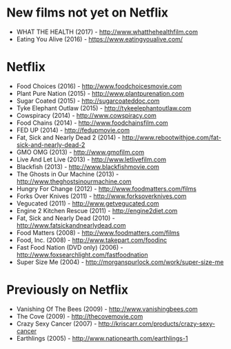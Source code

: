 # New films not yet on Netflix
- WHAT THE HEALTH (2017) - http://www.whatthehealthfilm.com
- Eating You Alive (2016) - https://www.eatingyoualive.com/

# Netflix
- Food Choices (2016) - http://www.foodchoicesmovie.com
- Plant Pure Nation (2015) - http://www.plantpurenation.com
- Sugar Coated (2015) - http://sugarcoateddoc.com
- Tyke Elephant Outlaw (2015) - http://tykeelephantoutlaw.com
- Cowspiracy (2014) - http://www.cowspiracy.com
- Food Chains (2014) - http://www.foodchainsfilm.com
- FED UP (2014) - http://fedupmovie.com
- Fat, Sick and Nearly Dead 2 (2014) - http://www.rebootwithjoe.com/fat-sick-and-nearly-dead-2
- GMO OMG (2013) - http://www.gmofilm.com
- Live And Let Live (2013) - http://www.letlivefilm.com
- Blackfish (2013) - http://www.blackfishmovie.com
- The Ghosts in Our Machine (2013) - http://www.theghostsinourmachine.com
- Hungry For Change (2012) - http://www.foodmatters.com/films
- Forks Over Knives (2011) - http://www.forksoverknives.com
- Vegucated (2011) - http://www.getvegucated.com
- Engine 2 Kitchen Rescue (2011) - http://engine2diet.com
- Fat, Sick and Nearly Dead (2010) - http://www.fatsickandnearlydead.com
- Food Matters (2008) - http://www.foodmatters.com/films
- Food, Inc. (2008) - http://www.takepart.com/foodinc
- Fast Food Nation (DVD only) (2006) - http://www.foxsearchlight.com/fastfoodnation
- Super Size Me (2004) - http://morganspurlock.com/work/super-size-me

# Previously on Netflix
- Vanishing Of The Bees (2009) - http://www.vanishingbees.com
- The Cove (2009) - http://thecovemovie.com 
- Crazy Sexy Cancer (2007) - http://kriscarr.com/products/crazy-sexy-cancer
- Earthlings (2005) - http://www.nationearth.com/earthlings-1
